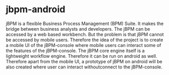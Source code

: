 # jbpm-android


jBPM is a flexible Business Process Management (BPM) Suite. It makes the bridge between business analysts and developers.
The jBPM can be accessed by a web based workbench. But the problem is that jBPM cannot be accessed by mobile users. Therefore
the idea of the project is to create a mobile UI of the jBPM-console where mobile users can interact some of the features of 
the jBPM-console. 
The jBPM core engine itself is a lightweight workflow engine. Therefore it can be run on android as well. Therefore apart 
from the mobile UI, a prototype of jBPM on android will be also created where user can interact withoutconnect to the 
jBPM-console.   

